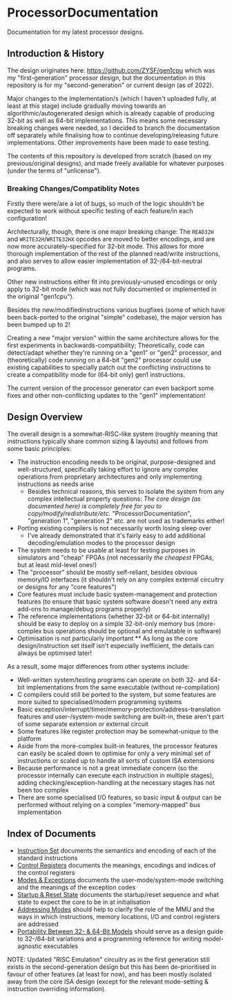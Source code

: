 # ProcessorDocumentation

Documentation for my latest processor designs.

## Introduction & History

The design originates here: https://github.com/ZYSF/gen1cpu which was my "first-generation" processor design, but the documentation in this repository is for my "second-generation" or current design (as of 2022).

Major changes to the implementation/s (which I haven't uploaded fully, at least at this stage) include gradually moving towards an algorithmic/autogenerated design which is already capable of producing 32-bit as well as 64-bit implementations. This means some necessary breaking changes were needed, so I decided to branch the documentation off separately while finalising how to continue developing/releasing future implementations. Other improvements have been made to ease testing.

The contents of this repository is developed from scratch (based on my previous/original designs), and made freely available for whatever purposes (under the terms of "unlicense").

### Breaking Changes/Compatiblity Notes

Firstly there were/are a lot of bugs, so much of the logic shouldn't be expected to work without specific testing of each feature/in each configuration!

Architecturally, though, there is one major breaking change: The `READ32H` and `WRITE32H`/`WRITE32HX` opcodes are moved to better encodings, and are now more accurately-specified for 32-bit mode. This allows for more thorough implementation of the rest of the planned read/write instructions, and also serves to allow easier implementation of 32-/64-bit-neutral programs.

Other new instructions either fit into previously-unused encodings or only apply to 32-bit mode (which was not fully documented or implemented in the original "gen1cpu").

Besides the new/modifiedinstructions various bugfixes (some of which have been back-ported to the original "simple" codebase), the major version has been bumped up to 2!

Creating a new "major version" within the same architecture allows for the first experiments in backwards-compatibility; Theoretically, code can detect/adapt whether they're running on a "gen1" or "gen2" processor, and (theoretically) code running on a 64-bit "gen2" processor could use existing capabilities to specially patch out the conflicting instructions to create a compatibility mode for (64-bit only) gen1 instructions.

The current version of the processor generator can even backport some fixes and other non-conflicting updates to the "gen1" implementation!

## Design Overview

The overall design is a somewhat-RISC-like system (roughly meaning that instructions typically share common sizing & layouts) and follows from some basic principles:

* The instruction encoding needs to be original, purpose-designed and well-structured, specifically taking effort to ignore any complex operations from proprietary architectures and only implementing instructions as needs arise
     * Besides technical reasons, this serves to isolate the system from any complex intellectual property questions: _The core design (as documented here) is completely free for you to copy/modify/redistribute/etc._ "ProcessorDocumentation", "generation 1", "generation 2" etc. are not used as trademarks either!
* Porting existing compilers is not necessarily worth losing sleep over
     * I've already demonstrated that it's fairly easy to add additional decoding/emulation modes to the processor design
* The system needs to be usable at least for testing purposes in simulators and "cheap" FPGAs (not necessarily _the cheapest_ FPGAs, but at least mid-level ones!)
* The "processor" should be mostly self-reliant, besides obvious memory/IO interfaces (it shouldn't rely on any complex external circuitry or designs for any "core features")
* Core features must include basic system-management and protection features (to ensure that basic system software doesn't need any extra add-ons to manage/debug programs properly)
* The reference implementations (whether 32-bit or 64-bit internally) should be easy to deploy on a simple 32-bit-only memory bus (more-complex bus operations should be optional and emulatable in software)
* Optimisation is not particularly important
** As long as the core design/instruction set itself isn't especially inefficient, the details can always be optimised later!

As a result, some major differences from other systems include:

* Well-written system/testing programs can operate on both 32- and 64-bit implementations from the same executable (without re-compilation)
* C compilers could still be ported to the system, but some features are more suited to specialised/modern programming systems
* Basic exception/interrupt/timer/memory-protection/address-translation features and user-/system-mode switching are built-in, these aren't part of some separate extension or external circuit
* Some features like register protection may be somewhat-unique to the platform
* Aside from the more-complex built-in features, the processor features can easily be scaled down to optimise for only a very minimal set of instructions or scaled up to handle all sorts of custom ISA extensions
* Because performance is not a great immediate concern (so the processor internally can execute each instruction in multiple stages), adding checking/exception-handling at the necessary stages has not been too complex
* There are some specialised I/O features, so basic input & output can be performed without relying on a complex "memory-mapped" bus implementation

## Index of Documents

* [Instruction Set](InstructionSet.md) documents the semantics and encoding of each of the standard instructions
* [Control Registers](ControlRegisters.md) documents the meanings, encodings and indices of the control registers
* [Modes & Exceptions](ModesAndExceptions.md) documents the user-mode/system-mode switching and the meanings of the exception codes
* [Startup & Reset State](StartupAndResetState.md) documents the startup/reset sequence and what state to expect the core to be in at initialisation
* [Addressing Modes](AddressingModes.md) should help to clarify the role of the MMU and the ways in which instructions, memory locations, I/O and control registers are addressed
* [Portability Between 32- & 64-Bit Models](Portability32And64Bit.md) should serve as a design guide to 32-/64-bit variations and a programming reference for writing model-agnostic executables

NOTE: Updated "RISC Emulation" circuitry as in the first generation still exists in the second-generation design but this has been de-prioritised in favour of other features (at least for now), and has been mostly isolated away from the core ISA design (except for the relevant mode-setting & instruction overriding information).

